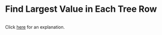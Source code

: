# Find Largest Value in Each Tree Row 

~~~java

~~~

Click [here](Explanation.md) for an explanation.

